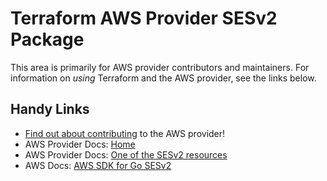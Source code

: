 # Terraform AWS Provider SESv2 Package

This area is primarily for AWS provider contributors and maintainers. For information on _using_ Terraform and the AWS provider, see the links below.

## Handy Links

* [Find out about contributing](https://hashicorp.github.io/terraform-provider-aws/#contribute) to the AWS provider!
* AWS Provider Docs: [Home](https://registry.terraform.io/providers/hashicorp/aws/latest/docs)
* AWS Provider Docs: [One of the SESv2 resources](https://registry.terraform.io/providers/hashicorp/aws/latest/docs/resources/sesv2_configuration_set)
* AWS Docs: [AWS SDK for Go SESv2](https://pkg.go.dev/github.com/aws/aws-sdk-go-v2/service/sesv2)
